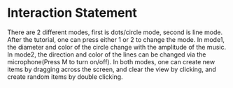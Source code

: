 # Interaction Statement

There are 2 different modes, first is dots/circle mode, second is line mode. After the tutorial, one can press either 1 or 2 to change the mode.
In mode1, the diameter and color of the circle change with the amplitude of the music. In mode2, the direction and color of the lines can be changed
via the microphone(Press M to turn on/off). In both modes, one can create new items by dragging across the screen, and clear the view by clicking, and
create random items by double clicking.
